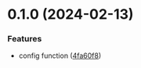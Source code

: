 

# 0.1.0 (2024-02-13)


### Features

* config function ([4fa60f8](https://github.com/hyoban/eslint-flat-config/commit/4fa60f85f36fbe775d9e62c55f2816fd91aabef0))
